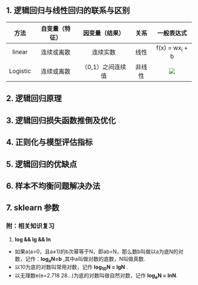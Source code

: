 ## 1. 逻辑回归与线性回归的联系与区别
方法 | 自变量（特征） | 因变量（结果） | 关系 | 一般表达式 | 
:-: |:-: |:-: |:-:|:-:|
linear | 连续或离散 | 连续实数 | 线性 | f(x) = wx<sub>i</sub> + b 
Logistic | 连续或离散 | （0,1）之间连续值 | 非线性 |![](http://latex.codecogs.com/gif.latex?\\frac{1}{1+e^-^z})
## 2. 逻辑回归原理
## 3. 逻辑回归损失函数推倒及优化
## 4. 正则化与模型评估指标
## 5. 逻辑回归的优缺点
## 6. 样本不均衡问题解决办法
## 7. sklearn 参数
### 附：相关知识复习
1. **log && lg && ln**
  - 如果a(a>0，且a≠1)的b次幂等于N，即ab=N，那么数b叫做以a为底N的对数，记作：**log<sub>a</sub>N=b** ,其中a叫做对数的底数，N叫做真数.  
  - 以10为底的对数叫常用对数，记作 **log<sub>10</sub>N = lgN** .    
  - 以无理数e(e=2.718 28…)为底的对数叫做自然对数，记作 **log<sub>e</sub>N = lnN**.
